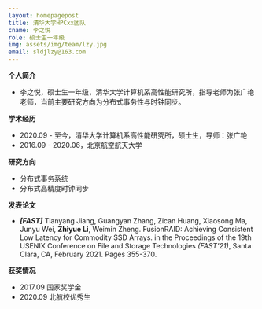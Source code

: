 ```yaml
---
layout: homepagepost
title: 清华大学HPCxx团队
cname: 李之悦
role: 硕士生一年级
img: assets/img/team/lzy.jpg
email: sldjlzy@163.com
---
```

**个人简介**
* 李之悦，硕士生一年级，清华大学计算机系高性能研究所，指导老师为张广艳老师，当前主要研究方向为分布式事务性与时钟同步。

**学术经历**
* 2020.09 - 至今，清华大学计算机系高性能研究所，硕士生，导师：张广艳
* 2016.09 - 2020.06，北京航空航天大学

**研究方向**
* 分布式事务系统
* 分布式高精度时钟同步

**发表论文**
* ***[FAST]*** Tianyang Jiang, Guangyan Zhang, Zican Huang, Xiaosong Ma, Junyu Wei, **Zhiyue Li**, Weimin Zheng. FusionRAID: Achieving Consistent Low Latency for Commodity SSD Arrays. in the Proceedings of the 19th USENIX Conference on File and Storage Technologies *(FAST'21)*, Santa Clara, CA, February 2021. Pages 355-370.

**获奖情况**
* 2017.09 国家奖学金
* 2020.09 北航校优秀生